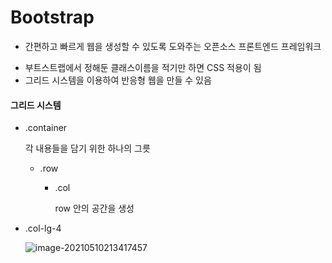 # Bootstrap

* 간편하고 빠르게 웹을 생성할 수 있도록 도와주는 오픈소스 프론트엔드 프레임워크

- 부트스트랩에서 정해둔 클래스이름을 적기만 하면 CSS 적용이 됨
- 그리드 시스템을 이용하여 반응형 웹을 만들 수 있음

#### 그리드 시스템

* .container

  각 내용들을 담기 위한 하나의 그릇

  * .row

    - .col

      row 안의 공간을 생성

  

* .col-lg-4

  ![image-20210510213417457](C:\Users\차주원\AppData\Roaming\Typora\typora-user-images\image-20210510213417457.png)